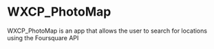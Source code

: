 # WXCP_PhotoMap
WXCP_PhotoMap is an app that allows the user to search for locations using the Foursquare API
